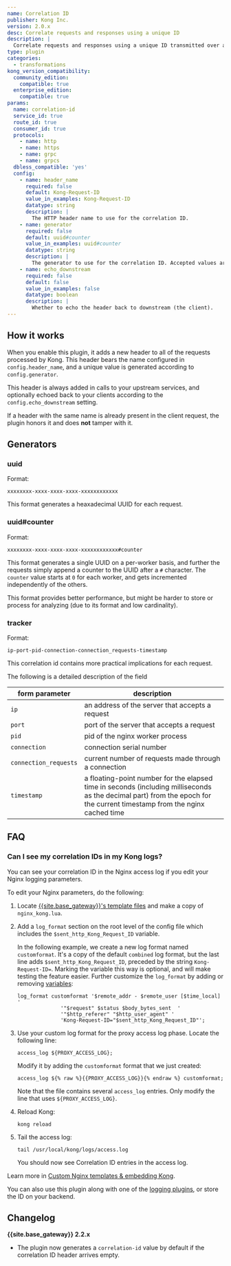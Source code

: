 ```yaml
---
name: Correlation ID
publisher: Kong Inc.
version: 2.0.x
desc: Correlate requests and responses using a unique ID
description: |
  Correlate requests and responses using a unique ID transmitted over an HTTP header.
type: plugin
categories:
  - transformations
kong_version_compatibility:
  community_edition:
    compatible: true
  enterprise_edition:
    compatible: true
params:
  name: correlation-id
  service_id: true
  route_id: true
  consumer_id: true
  protocols:
    - name: http
    - name: https
    - name: grpc
    - name: grpcs
  dbless_compatible: 'yes'
  config:
    - name: header_name
      required: false
      default: Kong-Request-ID
      value_in_examples: Kong-Request-ID
      datatype: string
      description: |
        The HTTP header name to use for the correlation ID.
    - name: generator
      required: false
      default: uuid#counter
      value_in_examples: uuid#counter
      datatype: string
      description: |
        The generator to use for the correlation ID. Accepted values are `uuid`, `uuid#counter`, and `tracker`. See [Generators](#generators).
    - name: echo_downstream
      required: false
      default: false
      value_in_examples: false
      datatype: boolean
      description: |
        Whether to echo the header back to downstream (the client).
---
```


## How it works

When you enable this plugin, it adds a new header to all of the requests processed by Kong. This header bears the name configured in `config.header_name`, and a unique value is generated according to `config.generator`.

This header is always added in calls to your upstream services, and optionally echoed back to your clients according to the `config.echo_downstream` setting.

If a header with the same name is already present in the client request, the plugin honors it and does **not** tamper with it.

## Generators

### uuid

Format:
```
xxxxxxxx-xxxx-xxxx-xxxx-xxxxxxxxxxxx
```

This format generates a heaxadecimal UUID for each request.
### uuid#counter

Format:
```
xxxxxxxx-xxxx-xxxx-xxxx-xxxxxxxxxxxx#counter
```

This format generates a single UUID on a per-worker basis, and further the requests simply append a counter to the UUID after a `#` character. The `counter` value starts at `0` for each worker, and gets incremented independently of the others.

This format provides better performance, but might be harder to store or process for analyzing (due to its format and low cardinality).

### tracker

Format:
```
ip-port-pid-connection-connection_requests-timestamp
```

This correlation id contains more practical implications for each request.

The following is a detailed description of the field

form parameter      | description
---                 | ---
`ip` | an address of the server that accepts a request
`port` | port of the server that accepts a request
`pid` | pid of the nginx worker process
`connection` | connection serial number
`connection_requests` | current number of requests made through a connection
`timestamp` | a floating-point number for the elapsed time in seconds (including milliseconds as the decimal part) from the epoch for the current timestamp from the nginx cached time

## FAQ

### Can I see my correlation IDs in my Kong logs?

You can see your correlation ID in the Nginx access log if you edit your Nginx logging parameters.

To edit your Nginx parameters, do the following:

1. Locate [{{site.base_gateway}}'s template files](/gateway/latest/reference/configuration/#custom-nginx-templates) and make a copy of `nginx_kong.lua`.
1. Add a `log_format` section on the root level of the config file which includes the
  `$sent_http_Kong_Request_ID` variable.

   In the following example, we create a new log format named `customformat`.
   It's a copy of the default `combined` log format, but the last line adds
   `$sent_http_Kong_Request_ID`, preceded by the string `Kong-Request-ID=`.
   Marking the variable this way is optional, and will make testing the feature easier.
   Further customize the `log_format` by adding or removing
   [variables](http://nginx.org/en/docs/http/ngx_http_log_module.html):

   ```
   log_format customformat '$remote_addr - $remote_user [$time_local] '
                 '"$request" $status $body_bytes_sent  '
                 '"$http_referer" "$http_user_agent" '
                 'Kong-Request-ID="$sent_http_Kong_Request_ID"';
   ```

1. Use your custom log format for the proxy access log phase. Locate the following line:

   ```
   access_log ${PROXY_ACCESS_LOG};
   ```

     Modify it by adding the `customformat` format that we just created:

   ```
   access_log ${% raw %}{{PROXY_ACCESS_LOG}}{% endraw %} customformat;
   ```

     Note that the file contains several `access_log` entries. Only modify the line
     that uses `${PROXY_ACCESS_LOG}`.

2. Reload Kong:

   ```
   kong reload
   ```

3. Tail the access log:

   ```
   tail /usr/local/kong/logs/access.log
   ```

   You should now see Correlation ID entries in the access log.

Learn more in [Custom Nginx templates & embedding Kong](/gateway/latest/reference/configuration/#custom-nginx-templates--embedding-kong).

You can also use this plugin along with one of the [logging plugins](/hub/#logging), or store the ID on your backend.

## Changelog

**{{site.base_gateway}} 2.2.x**
* The plugin now generates a `correlation-id` value by default if the correlation ID header arrives empty.
